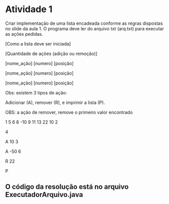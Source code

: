 # Atividade 1
Criar implementação de uma lista encadeada conforme as regras dispostas no slide da aula 1. O programa deve ler do arquivo txt (arq.txt) para executar as ações pedidas.

[Como a lista deve ser iniciada]

[Quantidade de ações (adição ou remoção)]

[nome_ação] [numero] [posição]

[nome_ação] [numero] [posição]

[nome_ação] [numero] [posição]

Obs: existem 3 tipos de ação:

Adicionar (A), remover (R), e imprimir a lista (P).

OBS: a ação de remover, remove o primeiro valor encontrado

1 5 6 8 -10 9 11 13 22 10 2

4

A 10 3

A -50 6

R 22

P

## O código da resolução está no arquivo ExecutadorArquivo.java
